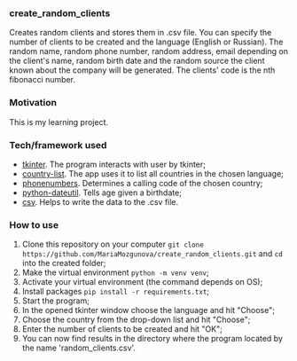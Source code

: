 ### create_random_clients
Creates random clients and stores them in .csv file. You can specify the number of clients to be created and the language (English or Russian). The random name, random phone number, random address, email depending on the client's name, random birth date and the random source the client known about the company will be generated. The clients' code is the nth fibonacci number.

### Motivation
This is my learning project.


### Tech/framework used 
- [tkinter](https://docs.python.org/3/library/tkinter.html "tkinter - Python interface to Tcl/Tk"). The program interacts with user by tkinter;
- [country-list](https://pypi.org/project/country-list/ "List of all countries with names and ISO 3166-1 codes in all languages and all data formats"). The app uses it to list all countries in the chosen language;
- [phonenumbers](https://pypi.org/project/phonenumbers/ "Python version of Google's common library for parsing, formatting, storing and validating international phone numbers"). Determines a calling code of the chosen country;
- [python-dateutil](https://pypi.org/project/python-dateutil/1.4/ "Extensions to the standard python 2.3+ datetime module"). Tells age given a birthdate;
- [csv](https://docs.python.org/3/library/csv.html "CSV File Reading and Writing"). Helps to write the data to the .csv file.


### How to use
1. Clone this repository on your computer `git clone https://github.com/MariaMozgunova/create_random_clients.git` and `cd` into the created folder;
2. Make the virtual environment `python -m venv venv`;
3. Activate your virtual environment (the command depends on OS);
4. Install packages `pip install -r requirements.txt`;
5. Start the program;
6. In the opened tkinter window choose the language and hit "Choose";
6. Choose the country from the drop-down list and hit "Choose";
8. Enter the number of clients to be created and hit "OK";
9. You can now find results in the directory where the program located by the name 'random_clients.csv'.
